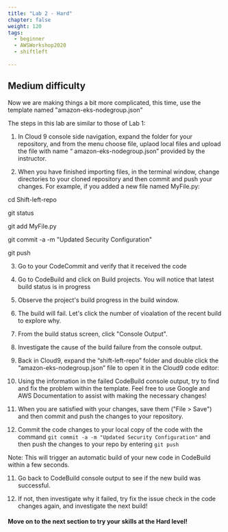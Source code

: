 ```yaml
---
title: "Lab 2 - Hard"
chapter: false
weight: 120
tags:
  - beginner
  - AWSWorkshop2020
  - shiftleft
  
---
```



## Medium difficulty
Now we are making things a bit more complicated, this time, use the template named "amazon-eks-nodegroup.json"

The steps in this lab are similar to those of Lab 1:

1. In Cloud 9 console side navigation, expand the folder for your repository, and from the menu choose file, uplaod local files and upload the file with name “ amazon-eks-nodegroup.json” provided by the instructor.

2. When you have finished importing files, in the terminal window, change directories to your cloned repository and then commit and push your changes. For example, if you added a new file named MyFile.py:

cd Shift-left-repo

git status

git add MyFile.py

git commit -a -m "Updated Security Configuration"

git push

3. Go to your CodeCommit and verify that it received the code

4. Go to CodeBuild and click on Build projects. You will notice that latest build status is in progress

3. Observe the project's build progress in the build window.

4.  The build will fail.  Let's click the number of vioalation of the recent build to explore why.

5.  From the build status screen, click "Console Output".

6.  Investigate the cause of the build failure from the console output.

7.  Back in Cloud9, expand the “shift-left-repo” folder and double click the “amazon-eks-nodegroup.json” file to open it in the Cloud9 code editor:

8.  Using the information in the failed CodeBuild console output, try to find and fix the problem within the template. Feel free to use Google and AWS Documentation to assist with making the necessary changes!
9.  When you are satisfied with your changes, save them ("File > Save") and then commit and push the changes to your repository.

10. Commit the code changes to your local copy of the code with the command ``git commit -a -m "Updated Security Configuration"`` and then push the changes to your repo by entering ``git push``

Note: This will trigger an automatic build of your new code in CodeBuild within a few seconds.

11. Go back to CodeBuild console output to see if the new build was successful.

12. If not, then investigate why it failed, try fix the issue check in the code changes again, and investigate the next build!


#### Move on to the next section to try your skills at the Hard level!


